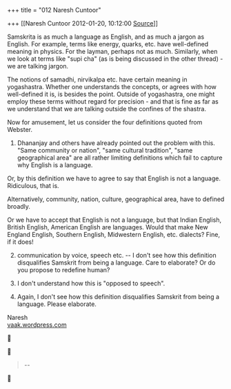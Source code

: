 +++
title = "012 Naresh Cuntoor"

+++
[[Naresh Cuntoor	2012-01-20, 10:12:00 [Source](https://groups.google.com/g/samskrita/c/j7kIhdQWyc0)]]



Samskrita is as much a language as English, and as much a jargon as English. For example, terms like energy, quarks, etc. have well-defined meaning in physics. For the layman, perhaps not as much. Similarly, when we look at terms like "supi cha" (as is being discussed in the other thread) - we are talking jargon.  
  
The notions of samadhi, nirvikalpa etc. have certain meaning in yogashastra. Whether one understands the concepts, or agrees with how well-defined it is, is besides the point. Outside of yogashastra, one might employ these terms without regard for precision - and that is fine as far as we understand that we are talking outside the confines of the shastra.  
  
Now for amusement, let us consider the four definitions quoted from Webster.  
  
1. Dhananjay and others have already pointed out the problem with this. "Same community or nation", "same cultural tradition", "same geographical area" are all rather limiting definitions which fail to capture why English is a language.  
  
Or, by this definition we have to agree to say that English is not a language. Ridiculous, that is.  
  
Alternatively, community, nation, culture, geographical area, have to defined broadly.  
  
Or we have to accept that English is not a language, but that Indian English, British English, American English are languages. Would that make New England English, Southern English, Midwestern English, etc. dialects? Fine, if it does!  
  
2. communication by voice, speech etc. -- I don't see how this definition disqualifies Samskrit from being a language. Care to elaborate? Or do you propose to redefine human?  
  
3. I don't understand how this is "opposed to speech".  
  
4. Again, I don't see how this definition disqualifies Samskrit from being a language. Please elaborate.  
  
  
  
  
  
Naresh  
[vaak.wordpress.com](http://vaak.wordpress.com)  
  
  





> --  




